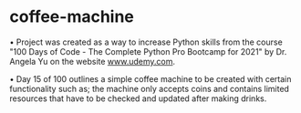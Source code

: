 # coffee-machine

• Project was created as a way to increase Python skills from the course "100 Days of Code - The Complete Python Pro Bootcamp for 2021" by Dr. Angela Yu on the website www.udemy.com.

• Day 15 of 100 outlines a simple coffee machine to be created with certain functionality such as; the machine only accepts coins and contains limited resources that have to be checked and updated after making drinks.
